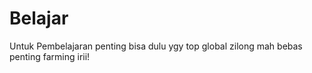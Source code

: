 # Belajar
Untuk Pembelajaran
penting bisa dulu ygy
top global zilong mah bebas penting farming
irii!
